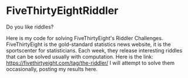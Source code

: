 # FiveThirtyEightRiddler
Do you like riddles?


Here is my code for solving FiveThirtyEight's Riddler Challenges. FiveThirtyEight is the gold-standard statistics news website, it is the sportscenter for statisticians. Each week, they release interesting riddles that can be solved usually with computation. 
Here is the link: https://fivethirtyeight.com/tag/the-riddler/
I will attempt to solve them occasionally, posting my results here.
